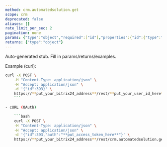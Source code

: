 ```yaml
---
method: crm.automatedsolution.get
scope: crm
deprecated: false
aliases: []
rate_limit_per_sec: 2
pagination: none
params: {"type":"object","required":["id"],"properties":{"id":{"type":"integer"}}}
returns: {"type":"object"}
---
```


Auto-generated stub. Fill in params/returns/examples.

Example (curl):

```bash
curl -X POST \
    -H "Content-Type: application/json" \
    -H "Accept: application/json" \
    -d '{"id":393}' \
    https://**put_your_bitrix24_address**/rest/**put_your_user_id_here**/**put_your_webhook_here**/crm.automatedsolution.get
    ```

- cURL (OAuth)

    ```bash
    curl -X POST \
    -H "Content-Type: application/json" \
    -H "Accept: application/json" \
    -d '{"id":393,"auth":"**put_access_token_here**"}' \
    https://**put_your_bitrix24_address**/rest/crm.automatedsolution.get
```
